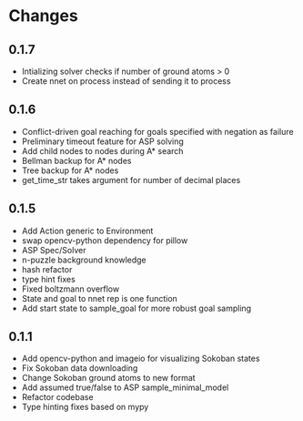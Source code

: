 # Changes

## 0.1.7
* Intializing solver checks if number of ground atoms > 0
* Create nnet on process instead of sending it to process

## 0.1.6
* Conflict-driven goal reaching for goals specified with negation as failure
* Preliminary timeout feature for ASP solving
* Add child nodes to nodes during A* search
* Bellman backup for A* nodes
* Tree backup for A* nodes
* get_time_str takes argument for number of decimal places

## 0.1.5
* Add Action generic to Environment
* swap opencv-python dependency for pillow 
* ASP Spec/Solver
* n-puzzle background knowledge
* hash refactor
* type hint fixes
* Fixed boltzmann overflow
* State and goal to nnet rep is one function
* Add start state to sample_goal for more robust goal sampling

## 0.1.1
* Add opencv-python and imageio for visualizing Sokoban states
* Fix Sokoban data downloading
* Change Sokoban ground atoms to new format
* Add assumed true/false to ASP sample_minimal_model
* Refactor codebase
* Type hinting fixes based on mypy
